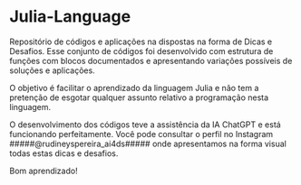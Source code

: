 # Julia-Language
Repositório de códigos e aplicações na dispostas na forma de Dicas e Desafios. Esse conjunto de códigos foi desenvolvido com estrutura de funções com blocos documentados e apresentando variações possíveis de soluções e aplicações.

O objetivo é facilitar o aprendizado da linguagem Julia e não tem a pretenção de esgotar qualquer assunto relativo a programação nesta linguagem.

O desenvolvimento dos códigos teve a assistência da IA ChatGPT e está funcionando perfeitamente. Você pode consultar o perfil no Instagram #####@rudineyspereira_ai4ds##### onde apresentamos na forma visual todas estas dicas e desafios.

Bom aprendizado!
